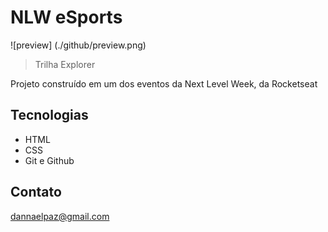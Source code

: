 # NLW eSports

![preview] (./github/preview.png)

> Trilha Explorer

Projeto construído em um dos eventos da Next Level Week, da Rocketseat

## Tecnologias

- HTML
- CSS
- Git e Github

## Contato

dannaelpaz@gmail.com